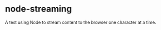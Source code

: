 node-streaming
==============

A test using Node to stream content to the browser one character at a time. 

